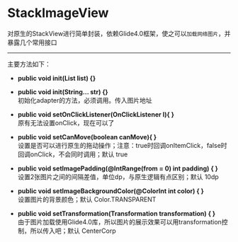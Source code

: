 # StackImageView
对原生的StackView进行简单封装，依赖Glide4.0框架，使之可以`加载网络图片`，并暴露几个常用接口
***
主要方法如下：
 * **public void init(List<String> list) {}**
 * **public void init(String... str) {}**
<br>初始化adapter的方法，必须调用。传入图片地址
 
 * **public void setOnClickListener(OnClickListener l){ }**
 <br>原有无法设置onClick，现在可以了

 *  **public void setCanMove(boolean canMove){ }**
 <br>设置是否可以进行原生的拖动操作；注意：true时回调onItemClick，false时回调onClick，不会同时调用；默认 true
 
 * **public void setImagePadding(@IntRange(from = 0) int padding) { }**
 <br>设置2张图片之间的间隔差值，单位dp，与原生逻辑有点区别；默认 10dp
 
 * **public void setImageBackgroundColor(@ColorInt int color) { }**
 <br>设置图片的背景颜色；默认 Color.TRANSPARENT
 
 * **public void setTransformation(Transformation<Bitmap> transformation) { }**
 <br>由于图片加载使用Glide4.0库，所以图片的展示效果可以用transformation控制，所以传入吧；默认 CenterCorp
 
 
 

